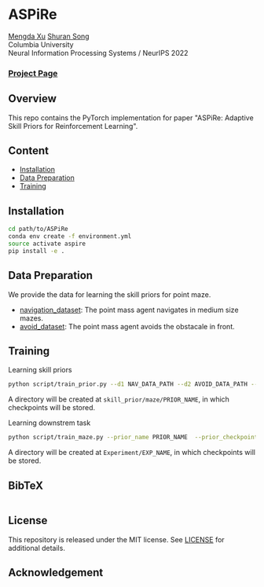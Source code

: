 # ASPiRe

[Mengda Xu](https://www.cs.columbia.edu/~shurans/)
[Shuran Song](https://www.cs.columbia.edu/~shurans/)
<br>
Columbia University
<br>
Neural Information Processing Systems / NeurIPS 2022

### [Project Page](https://aspire.cs.columbia.edu//)

<!-- | [arXiv](https://arxiv.org/abs/2109.05668) -->

## Overview

This repo contains the PyTorch implementation for paper "ASPiRe: Adaptive Skill Priors for Reinforcement Learning".

<!-- ![teaser](figures/teaser.jpg) -->

## Content

- [Installation](#installation)
- [Data Preparation](#data-preparation)
- [Training](#training)

## Installation

```sh
cd path/to/ASPiRe
conda env create -f environment.yml
source activate aspire
pip install -e .
```

## Data Preparation

We provide the data for learning the skill priors for point maze.

- [navigation_dataset](https://drive.google.com/file/d/1VP0nsQqCGE0H-6e5dTVgesL0Ua4ZsTt1/view?usp=sharing): The point mass agent navigates in medium size mazes.
- [avoid_dataset](https://drive.google.com/file/d/1ND2rmKYirsH4XHnsJNW7ks_tkdc6ywxl/view?usp=sharing): The point mass agent avoids the obstacale in front.

## Training

Learning skill priors

<!-- Hyper-parameters mentioned in paper are provided in default arguments. -->

```sh
python script/train_prior.py --d1 NAV_DATA_PATH --d2 AVOID_DATA_PATH --log --kl_analytic --use_batch_norm --name PRIOR_NAME
```

A directory will be created at `skill_prior/maze/PRIOR_NAME`, in which checkpoints will be stored.

Learning downstrem task

<!-- Hyper-parameters mentioned in paper are provided in default arguments. -->

```sh
python script/train_maze.py --prior_name PRIOR_NAME  --prior_checkpoint PRIOR_CHECKPOINT --analytic_kl --raw_kl --use_batch_norm --weight_use_batch_norm --name EXP_NAME
```

A directory will be created at `Experiment/EXP_NAME`, in which checkpoints will be stored.

## BibTeX

```

```

## License

This repository is released under the MIT license. See [LICENSE](LICENSE) for additional details.

## Acknowledgement
